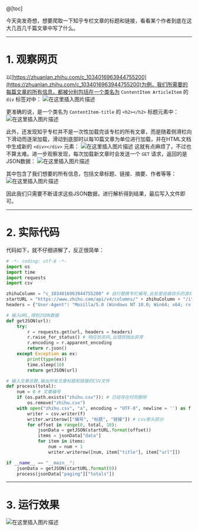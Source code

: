 @[toc]


今天突发奇想，想要爬取一下知乎专栏文章的标题和链接，看看某个作者到底在这大几百几千篇文章中写了什么。

---
# 1. 观察网页
以[https://zhuanlan.zhihu.com/c_1034016963944755200](https://zhuanlan.zhihu.com/c_1034016963944755200)为例，我们所需要的每篇文章的所有信息，都被分别包括在一个类名为 `ContentItem ArticleItem` 的 `div` 标签对中：
![在这里插入图片描述](https://img-blog.csdnimg.cn/057213f82ca444e885bfdf31b7dd9077.png?x-oss-process=image/watermark,type_ZmFuZ3poZW5naGVpdGk,shadow_10,text_aHR0cHM6Ly9ibG9nLmNzZG4ubmV0L215UmVhbGl6YXRpb24=,size_16,color_FFFFFF,t_70)

更准确的说，是一个类名为 `ContentItem-title` 的 `<h2></h2>` 标题元素中：
![在这里插入图片描述](https://img-blog.csdnimg.cn/d6924252060045e0bf4566a09c94427e.png?x-oss-process=image/watermark,type_ZmFuZ3poZW5naGVpdGk,shadow_10,text_aHR0cHM6Ly9ibG9nLmNzZG4ubmV0L215UmVhbGl6YXRpb24=,size_16,color_FFFFFF,t_70)

此外，还发现知乎专栏并不是一次性加载完该专栏的所有文章，而是随着侧滑栏向下滑动而逐渐加载，滑动到底部时以每10篇文章为单位进行加载，并在HTML文档中生成新的 `<div></div>` 元素：
![在这里插入图片描述](https://img-blog.csdnimg.cn/d8d2f0e2281445d79685ceae3ca2e849.png?x-oss-process=image/watermark,type_ZmFuZ3poZW5naGVpdGk,shadow_10,text_aHR0cHM6Ly9ibG9nLmNzZG4ubmV0L215UmVhbGl6YXRpb24=,size_16,color_FFFFFF,t_70)
这就有点麻烦了，不过也不算太难。进一步观察发现，每次加载新文章时会发送一个 `GET` 请求，返回的是JSON数据：
![在这里插入图片描述](https://img-blog.csdnimg.cn/39ff0c0bd5834070968761101614abbe.png?x-oss-process=image/watermark,type_ZmFuZ3poZW5naGVpdGk,shadow_10,text_aHR0cHM6Ly9ibG9nLmNzZG4ubmV0L215UmVhbGl6YXRpb24=,size_16,color_FFFFFF,t_70)

其中包含了我们想要的所有信息，包括文章标题、链接、摘要、作者等等：
![在这里插入图片描述](https://img-blog.csdnimg.cn/140d8b3ae0ef42f79d13e0a356fa2ac0.png?x-oss-process=image/watermark,type_ZmFuZ3poZW5naGVpdGk,shadow_10,text_aHR0cHM6Ly9ibG9nLmNzZG4ubmV0L215UmVhbGl6YXRpb24=,size_16,color_FFFFFF,t_70)

因此我们只需要不断请求这些JSON数据，进行解析得到结果，最后写入文件即可。

---
# 2. 实际代码
代码如下，就不仔细讲解了，反正很简单：
```py
# -*- coding: utf-8 -*-
import os
import time
import requests
import csv

zhihuColumn = "c_1034016963944755200" # 自行替换专栏编号,此处是自娱自乐的游戏访谈录(在URL中的编号)
startURL = "https://www.zhihu.com/api/v4/columns/" + zhihuColumn + "/items?limit=10&offset={}"
headers = {"User-Agent": "Mozilla/5.0 (Windows NT 10.0; Win64; x64; rv:91.0) Gecko/20100101 Firefox/91.0"}

# 输入URL,得到JSON数据
def getJSON(url):
    try:
        r = requests.get(url, headers = headers)
        r.raise_for_status() # 响应状态码,出错则抛出异常
        r.encoding = r.apparent_encoding
        return r.json()
    except Exception as ex:
        print(type(ex))
        time.sleep(10)
        return getJSON(url)

# 输入文章总数,输出所有文章标题和链接的CSV文件
def process(total):
    num = 0 # 文章编号
    if (os.path.exists("zhihu.csv")): # 已经存在时则删除
        os.remove("zhihu.csv") 
    with open("zhihu.csv", "a", encoding = "UTF-8", newline = '') as f:
        writer = csv.writer(f)
        writer.writerow(["编号", "标题", "链接"]) # csv表头部分
        for offset in range(0, total, 10):
            jsonData = getJSON(startURL.format(offset))
            items = jsonData["data"]
            for item in items:
                num = num + 1
                writer.writerow([num, item["title"], item["url"]])

if __name__ == "__main__":
    jsonData = getJSON(startURL.format(0))
    process(jsonData["paging"]["totals"])
```
---
# 3. 运行效果
![在这里插入图片描述](https://img-blog.csdnimg.cn/98f5fd753bb34efa8e8c9713a2c6f8b7.png?x-oss-process=image/watermark,type_ZmFuZ3poZW5naGVpdGk,shadow_10,text_aHR0cHM6Ly9ibG9nLmNzZG4ubmV0L215UmVhbGl6YXRpb24=,size_16,color_FFFFFF,t_70)

